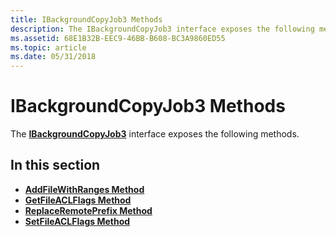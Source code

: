 ```yaml
---
title: IBackgroundCopyJob3 Methods
description: The IBackgroundCopyJob3 interface exposes the following methods.
ms.assetid: 68E1B32B-EEC9-46BB-B608-BC3A9860ED55
ms.topic: article
ms.date: 05/31/2018
---
```


# IBackgroundCopyJob3 Methods

The [**IBackgroundCopyJob3**](/windows/desktop/api/Bits2_0/nn-bits2_0-ibackgroundcopyjob3) interface exposes the following methods.

## In this section

-   [**AddFileWithRanges Method**](/windows/desktop/api/Bits2_0/nf-bits2_0-ibackgroundcopyjob3-addfilewithranges)
-   [**GetFileACLFlags Method**](/windows/desktop/api/Bits2_0/nf-bits2_0-ibackgroundcopyjob3-getfileaclflags)
-   [**ReplaceRemotePrefix Method**](/windows/desktop/api/Bits2_0/nf-bits2_0-ibackgroundcopyjob3-replaceremoteprefix)
-   [**SetFileACLFlags Method**](/windows/desktop/api/Bits2_0/nf-bits2_0-ibackgroundcopyjob3-setfileaclflags)

 

 




